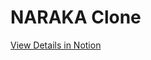 # NARAKA Clone

[View Details in Notion](https://thread-sherbet-57e.notion.site/Game-NARAKA-Bladepoint-1189ac7e0f14461ebaf8ca454f1a503a)
